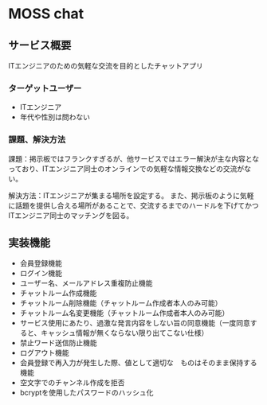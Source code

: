 # MOSS chat

## サービス概要
ITエンジニアのための気軽な交流を目的としたチャットアプリ

### ターゲットユーザー
- ITエンジニア
- 年代や性別は問わない

### 課題、解決方法
課題：掲示板ではフランクすぎるが、他サービスではエラー解決が主な内容となっており、ITエンジニア同士のオンラインでの気軽な情報交換などの交流がない。

解決方法：ITエンジニアが集まる場所を設定する。
また、掲示板のように気軽に話題を提供し合える場所があることで、交流するまでのハードルを下げてかつITエンジニア同士のマッチングを図る。

## 実装機能
- 会員登録機能
- ログイン機能
- ユーザー名、メールアドレス重複防止機能
- チャットルーム作成機能
- チャットルーム削除機能（チャットルーム作成者本人のみ可能）
- チャットルーム名変更機能（チャットルーム作成者本人のみ可能）
- サービス使用にあたり、過激な発言内容をしない旨の同意機能（一度同意すると、キャッシュ情報が無くならない限り出てこない仕様）
- 禁止ワード送信防止機能
- ログアウト機能
- 会員登録で再入力が発生した際、値として適切な　ものはそのまま保持する機能
- 空文字でのチャンネル作成を拒否
- bcryptを使用したパスワードのハッシュ化
